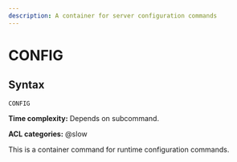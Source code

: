 ```yaml
---
description: A container for server configuration commands
---
```


# CONFIG

## Syntax

    CONFIG 

**Time complexity:** Depends on subcommand.

**ACL categories:** @slow

This is a container command for runtime configuration commands.

<!-- To see the list of available commands you can call `CONFIG HELP`. -->
